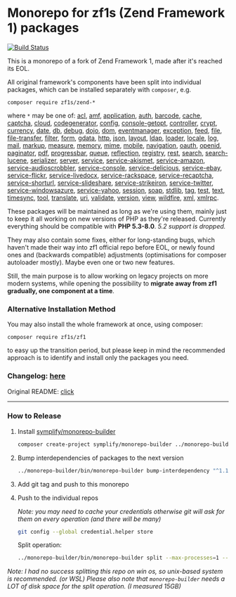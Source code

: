# Monorepo for zf1s (Zend Framework 1) packages

[![Build Status](https://github.com/zf1s/zf1/actions/workflows/tests.yml/badge.svg)](https://github.com/zf1s/zf1/actions/workflows/tests.yml)

This is a monorepo of a fork of Zend Framework 1, made after it's reached its EOL.

All original framework's components have been split into individual packages, which can be installed separately with `composer`, e.g.
```
composer require zf1s/zend-*
```
where `*` may be one of:
[acl](https://github.com/zf1s/zend-acl),
[amf](https://github.com/zf1s/zend-amf),
[application](https://github.com/zf1s/zend-application),
[auth](https://github.com/zf1s/zend-auth),
[barcode](https://github.com/zf1s/zend-barcode),
[cache](https://github.com/zf1s/zend-cache),
[captcha](https://github.com/zf1s/zend-captcha),
[cloud](https://github.com/zf1s/zend-cloud),
[codegenerator](https://github.com/zf1s/zend-codegenerator),
[config](https://github.com/zf1s/zend-config),
[console-getopt](https://github.com/zf1s/zend-console-getopt),
[controller](https://github.com/zf1s/zend-controller),
[crypt](https://github.com/zf1s/zend-crypt),
[currency](https://github.com/zf1s/zend-currency),
[date](https://github.com/zf1s/zend-date),
[db](https://github.com/zf1s/zend-db),
[debug](https://github.com/zf1s/zend-debug),
[dojo](https://github.com/zf1s/zend-dojo),
[dom](https://github.com/zf1s/zend-dom),
[eventmanager](https://github.com/zf1s/zend-eventmanager),
[exception](https://github.com/zf1s/zend-exception),
[feed](https://github.com/zf1s/zend-feed),
[file](https://github.com/zf1s/zend-file),
[file-transfer](https://github.com/zf1s/zend-file-transfer),
[filter](https://github.com/zf1s/zend-filter),
[form](https://github.com/zf1s/zend-form),
[gdata](https://github.com/zf1s/zend-gdata),
[http](https://github.com/zf1s/zend-http),
[json](https://github.com/zf1s/zend-json),
[layout](https://github.com/zf1s/zend-layout),
[ldap](https://github.com/zf1s/zend-ldap),
[loader](https://github.com/zf1s/zend-loader),
[locale](https://github.com/zf1s/zend-locale),
[log](https://github.com/zf1s/zend-log),
[mail](https://github.com/zf1s/zend-mail),
[markup](https://github.com/zf1s/zend-markup),
[measure](https://github.com/zf1s/zend-measure),
[memory](https://github.com/zf1s/zend-memory),
[mime](https://github.com/zf1s/zend-mime),
[mobile](https://github.com/zf1s/zend-mobile),
[navigation](https://github.com/zf1s/zend-navigation),
[oauth](https://github.com/zf1s/zend-oauth),
[openid](https://github.com/zf1s/zend-openid),
[paginator](https://github.com/zf1s/zend-paginator),
[pdf](https://github.com/zf1s/zend-pdf),
[progressbar](https://github.com/zf1s/zend-progressbar),
[queue](https://github.com/zf1s/zend-queue),
[reflection](https://github.com/zf1s/zend-reflection),
[registry](https://github.com/zf1s/zend-registry),
[rest](https://github.com/zf1s/zend-rest),
[search](https://github.com/zf1s/zend-search),
[search-lucene](https://github.com/zf1s/zend-search-lucene),
[serializer](https://github.com/zf1s/zend-serializer),
[server](https://github.com/zf1s/zend-server),
[service](https://github.com/zf1s/zend-service),
[service-akismet](https://github.com/zf1s/zend-service-akismet),
[service-amazon](https://github.com/zf1s/zend-service-amazon),
[service-audioscrobbler](https://github.com/zf1s/zend-service-audioscrobbler),
[service-console](https://github.com/zf1s/zend-service-console),
[service-delicious](https://github.com/zf1s/zend-service-delicious),
[service-ebay](https://github.com/zf1s/zend-service-ebay),
[service-flickr](https://github.com/zf1s/zend-service-flickr),
[service-livedocx](https://github.com/zf1s/zend-service-livedocx),
[service-rackspace](https://github.com/zf1s/zend-service-rackspace),
[service-recaptcha](https://github.com/zf1s/zend-service-recaptcha),
[service-shorturl](https://github.com/zf1s/zend-service-shorturl),
[service-slideshare](https://github.com/zf1s/zend-service-slideshare),
[service-strikeiron](https://github.com/zf1s/zend-service-strikeiron),
[service-twitter](https://github.com/zf1s/zend-service-twitter),
[service-windowsazure](https://github.com/zf1s/zend-service-windowsazure),
[service-yahoo](https://github.com/zf1s/zend-service-yahoo),
[session](https://github.com/zf1s/zend-session),
[soap](https://github.com/zf1s/zend-soap),
[stdlib](https://github.com/zf1s/zend-stdlib),
[tag](https://github.com/zf1s/zend-tag),
[test](https://github.com/zf1s/zend-test),
[text](https://github.com/zf1s/zend-text),
[timesync](https://github.com/zf1s/zend-timesync),
[tool](https://github.com/zf1s/zend-tool),
[translate](https://github.com/zf1s/zend-translate),
[uri](https://github.com/zf1s/zend-uri),
[validate](https://github.com/zf1s/zend-validate),
[version](https://github.com/zf1s/zend-version),
[view](https://github.com/zf1s/zend-view),
[wildfire](https://github.com/zf1s/zend-wildfire),
[xml](https://github.com/zf1s/zend-xml),
[xmlrpc](https://github.com/zf1s/zend-xmlrpc).

These packages will be maintained as long as we're using them, mainly just to keep it all working on new versions of PHP as they're released.
Currently everything should be compatible with **PHP 5.3-8.0**. _5.2 support is dropped._

They may also contain some fixes, either for long-standing bugs, which haven't made their way into zf1 official repo before EOL, or newly found ones
and (backwards compatible) adjustments (optimisations for composer autoloader mostly). Maybe even one or two new features.

Still, the main purpose is to allow working on legacy projects on more modern systems, while opening the possibility to **migrate away from zf1 gradually, one component at a time**.


### Alternative Installation Method

You may also install the whole framework at once, using composer:
```
composer require zf1s/zf1
```
to easy up the transition period, but please keep in mind the recommended approach is to
identify and install only the packages you need.


### Changelog: [here](CHANGELOG.md)
Original README: [click](README.orig.md)


---

### How to Release

1. Install [symplify/monorepo-builder](https://github.com/symplify/monorepo-builder)
  
    ```bash
    composer create-project symplify/monorepo-builder ../monorepo-builder
    ```

2. Bump interdependencies of packages to the next version

    ```bash
    ../monorepo-builder/bin/monorepo-builder bump-interdependency "^1.15.2"
    ```
   
3. Add git tag and push to this monorepo

4. Push to the individual repos

    _Note: you may need to cache your credentials otherwise git will ask for them on every operation (and there will be many)_ 
    ```bash
    git config --global credential.helper store
    ```
   
    Split operation:
    ```bash
    ../monorepo-builder/bin/monorepo-builder split --max-processes=1 --tag=1.15.2
    ```

_Note: I had no success splitting this repo on win os, so unix-based system is recommended. (or WSL)
Please also note that `monorepo-builder` needs a LOT of disk space for the split operation. (I measured 15GB)_
